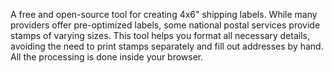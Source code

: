 A free and open-source tool for creating 4x6" shipping labels. While many providers offer pre-optimized labels, some national postal services provide stamps of varying sizes. This tool helps you format all necessary details, avoiding the need to print stamps separately and fill out addresses by hand. All the processing is done inside your browser.
